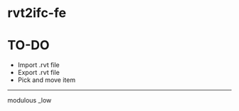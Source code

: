 # rvt2ifc-fe

# TO-DO

- Import .rvt file
- Export .rvt file
- Pick and move item



---

modulous
_low
